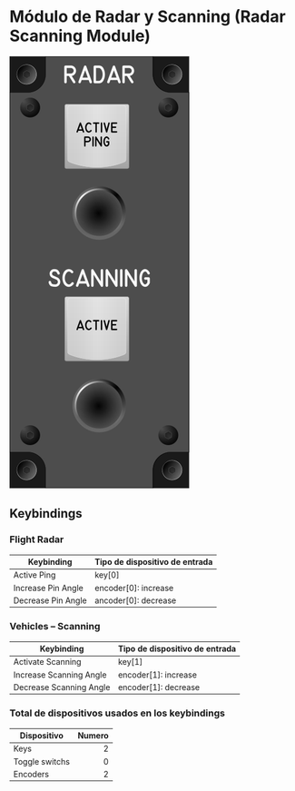 # Módulo de Radar y Scanning (Radar Scanning Module)

![Radar Scanning Module](images/RadarScanningModule.png)

## Keybindings

### Flight Radar

| Keybinding                                                       | Tipo de dispositivo de entrada                    |
| ---------------------------------------------------------------- | ------------------------------------------------- |
| Active Ping                                                      | key[0]                                            |
| Increase Pin Angle                                               | encoder[0]: increase                              |
| Decrease Pin Angle                                               | ancoder[0]: decrease                              |

### Vehicles – Scanning

| Keybinding                                                       | Tipo de dispositivo de entrada                    |
| ---------------------------------------------------------------- | ------------------------------------------------- |
| Activate Scanning                                                | key[1]                                            |
| Increase Scanning Angle                                          | encoder[1]: increase                              |
| Decrease Scanning Angle                                          | encoder[1]: decrease                              |


### Total de dispositivos usados en los keybindings

| Dispositivo          | Numero |
| -------------------- | -----: |
| Keys                 |      2 |
| Toggle switchs       |      0 |
| Encoders             |      2 |
